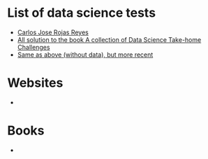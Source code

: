 List of data science tests
==========================

* [Carlos Jose Rojas Reyes](https://rstudio-pubs-static.s3.amazonaws.com/161686_a10aa1f493db4404a1b69d0dad6cfbb8.html)
* [All solution to the book A collection of Data Science Take-home Challenges](https://github.com/filippo82/TakeHomeDataChallenges)
* [Same as above (without data), but more recent](https://github.com/JifuZhao/DS-Take-Home)


Websites
========

*

Books
=====

* 
